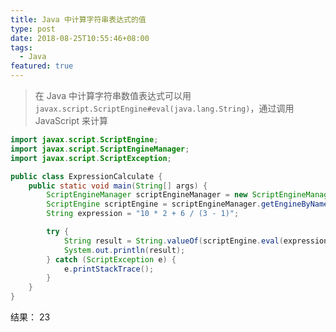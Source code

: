 ```yaml
---
title: Java 中计算字符串表达式的值
type: post
date: 2018-08-25T10:55:46+08:00
tags:
  - Java
featured: true
---
```


> 在 Java 中计算字符串数值表达式可以用 `javax.script.ScriptEngine#eval(java.lang.String)`，通过调用 JavaScript 来计算

```java
import javax.script.ScriptEngine;
import javax.script.ScriptEngineManager;
import javax.script.ScriptException;

public class ExpressionCalculate {
    public static void main(String[] args) {
        ScriptEngineManager scriptEngineManager = new ScriptEngineManager();
        ScriptEngine scriptEngine = scriptEngineManager.getEngineByName("nashorn");
        String expression = "10 * 2 + 6 / (3 - 1)";

        try {
            String result = String.valueOf(scriptEngine.eval(expression));
            System.out.println(result);
        } catch (ScriptException e) {
            e.printStackTrace();
        }
    }
}
```

结果： 23
